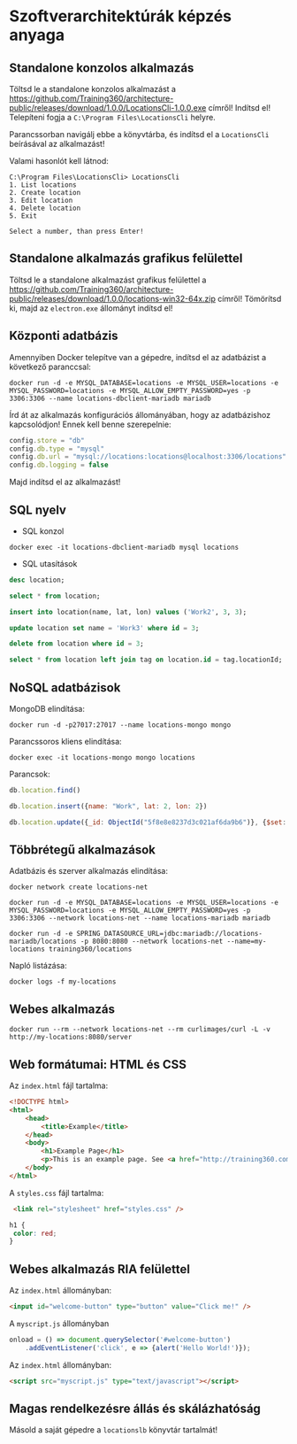# Szoftverarchitektúrák képzés anyaga

## Standalone konzolos alkalmazás

Töltsd le a standalone konzolos alkalmazást a https://github.com/Training360/architecture-public/releases/download/1.0.0/LocationsCli-1.0.0.exe
címről! Indítsd el! Telepíteni fogja a `C:\Program Files\LocationsCli` helyre.

Parancssorban navigálj ebbe a könyvtárba, és indítsd el a `LocationsCli` beírásával az alkalmazást!

Valami hasonlót kell látnod:

```shell
C:\Program Files\LocationsCli> LocationsCli
1. List locations
2. Create location
3. Edit location
4. Delete location
5. Exit

Select a number, than press Enter!
```

## Standalone alkalmazás grafikus felülettel

Töltsd le a standalone alkalmazást grafikus felülettel a https://github.com/Training360/architecture-public/releases/download/1.0.0/locations-win32-64x.zip
címről! Tömörítsd ki, majd az `electron.exe` állományt indítsd el!

## Központi adatbázis

Amennyiben Docker telepítve van a gépedre, indítsd el az adatbázist a
következő paranccsal:

```script
docker run -d -e MYSQL_DATABASE=locations -e MYSQL_USER=locations -e MYSQL_PASSWORD=locations -e MYSQL_ALLOW_EMPTY_PASSWORD=yes -p 3306:3306 --name locations-dbclient-mariadb mariadb
```

Írd át az alkalmazás konfigurációs állományában, hogy az adatbázishoz kapcsolódjon!
Ennek kell benne szerepelnie:

```javascript
config.store = "db"
config.db.type = "mysql"
config.db.url = "mysql://locations:locations@localhost:3306/locations"
config.db.logging = false
```

Majd indítsd el az alkalmazást!

## SQL nyelv

* SQL konzol

```shell
docker exec -it locations-dbclient-mariadb mysql locations
```

* SQL utasítások

```sql
desc location;

select * from location;

insert into location(name, lat, lon) values ('Work2', 3, 3);

update location set name = 'Work3' where id = 3;

delete from location where id = 3;

select * from location left join tag on location.id = tag.locationId;
```

## NoSQL adatbázisok

MongoDB elindítása:

```shell
docker run -d -p27017:27017 --name locations-mongo mongo
```

Parancssoros kliens elindítása:

```shell
docker exec -it locations-mongo mongo locations
```

Parancsok:

```javascript
db.location.find()

db.location.insert({name: "Work", lat: 2, lon: 2})

db.location.update({_id: ObjectId("5f8e8e8237d3c021af6da9b6")}, {$set: {name: "Work2"}})
```

## Többrétegű alkalmazások

Adatbázis és szerver alkalmazás elindítása:

```shell
docker network create locations-net

docker run -d -e MYSQL_DATABASE=locations -e MYSQL_USER=locations -e MYSQL_PASSWORD=locations -e MYSQL_ALLOW_EMPTY_PASSWORD=yes -p 3306:3306 --network locations-net --name locations-mariadb mariadb

docker run -d -e SPRING_DATASOURCE_URL=jdbc:mariadb://locations-mariadb/locations -p 8080:8080 --network locations-net --name=my-locations training360/locations
```

Napló listázása:

```shell
docker logs -f my-locations
```

## Webes alkalmazás

```shell
docker run --rm --network locations-net --rm curlimages/curl -L -v http://my-locations:8080/server
```

## Web formátumai: HTML és CSS

Az `index.html` fájl tartalma:


```html
<!DOCTYPE html>
<html>
    <head>
        <title>Example</title>
    </head>
    <body>
        <h1>Example Page</h1>
        <p>This is an example page. See <a href="http://training360.com">Training360</a>!</p>        
    </body>
</html>
```

A `styles.css` fájl tartalma:

```html
 <link rel="stylesheet" href="styles.css" />
 ```

 ```css
 h1 {
  color: red;
}
 ```

## Webes alkalmazás RIA felülettel

Az `index.html` állományban:

```html
<input id="welcome-button" type="button" value="Click me!" />
```

A `myscript.js` állományban

```javascript
onload = () => document.querySelector('#welcome-button')
    .addEventListener('click', e => {alert('Hello World!')});
```

Az `index.html` állományban:

```html
<script src="myscript.js" type="text/javascript"></script>
```

## Magas rendelkezésre állás és skálázhatóság

Másold a saját gépedre a `locationslb` könyvtár tartalmát!